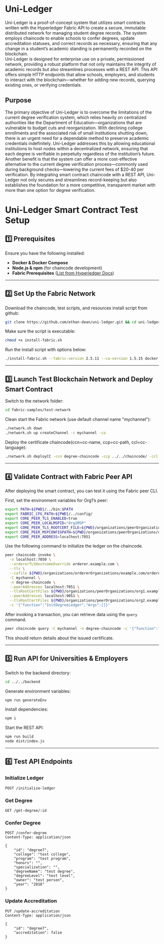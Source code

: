 # **Uni-Ledger**

Uni-Ledger is a proof-of-concept system that utilizes smart contracts written with the Hyperledger Fabric API to create a secure, immutable distributed network for managing student degree records. The system employs chaincode to enable schools to confer degrees, update accreditation statuses, and correct records as necessary, ensuring that any change in a student’s academic standing is permanently recorded on the blockchain.\
Uni-Ledger is designed for enterprise use on a private, permissioned network, providing a robust platform that not only maintains the integrity of academic records but also streamlines processes with a REST API. This API offers simple HTTP endpoints that allow schools, employers, and students to interact with the blockchain—whether for adding new records, querying existing ones, or verifying credentials.

## **Purpose**
The primary objective of Uni-Ledger is to overcome the limitations of the current degree verification system, which relies heavily on centralized authorities like the Department of Education—organizations that are vulnerable to budget cuts and reorganization. With declining college enrollments and the associated risk of small institutions shutting down, there is an urgent need for a dependable method to preserve academic credentials indefinitely. Uni-Ledger addresses this by allowing educational institutions to host nodes within a decentralized network, ensuring that each degree is verifiable in perpetuity regardless of the institution’s future.\
Another benefit is that the system can offer a more cost-effective alternative to the current degree verification process—commonly used during background checks—lowering the current fees of $20-40 per verification. By integrating smart contract chaincode with a REST API, Uni-Ledger not only secures and streamlines record-keeping but also establishes the foundation for a more competitive, transparent market with more than one option for degree verification.

# **Uni-Ledger Smart Contract Test Setup**

## **1️⃣ Prerequisites**
Ensure you have the following installed:  
- **Docker & Docker Compose**  
- **Node.js & npm** (for chaincode development)  
- **Fabric Prerequisites** ([List from Hyperledger Docs](https://hyperledger-fabric.readthedocs.io/en/latest/prereqs.html))  

---

## **2️⃣ Set Up the Fabric Network**

Download the chaincode, test scripts, and resources install script from github:
```bash
git clone https://github.com/ethan-dean/uni-ledger.git && cd uni-ledger
```

Make sure the script is executable:
```bash
chmod +x install-fabric.sh
```

Run the install script with options below:
```bash
./install-fabric.sh --fabric-version 2.5.11 --ca-version 1.5.15 docker binary 
```

---

## **3️⃣  Launch Test Blockchain Network and Deploy Smart Contract**
Switch to the network folder:
```bash
cd fabric-samples/test-network
```

Clean start the Fabric network (use default channel name "mychannel"):
```bash
./network.sh down
./network.sh up createChannel -c mychannel -ca
```

Deploy the certificate chaincode(ccn=cc-name, ccp=cc-path, ccl=cc-language):
```bash
./network.sh deployCC -ccn degree-chaincode -ccp ../../chaincode/ -ccl typescript
```

---

## **4️⃣  Validate Contract with Fabric Peer API**

After deploying the smart contract, you can test it using the Fabric peer CLI.  

First, set the environment variables for Org1’s peer:  

```bash
export PATH=${PWD}/../bin:$PATH
export FABRIC_CFG_PATH=${PWD}/../config/
export CORE_PEER_TLS_ENABLED=true
export CORE_PEER_LOCALMSPID="Org1MSP"
export CORE_PEER_TLS_ROOTCERT_FILE=${PWD}/organizations/peerOrganizations/org1.example.com/peers/peer0.org1.example.com/tls/ca.crt
export CORE_PEER_MSPCONFIGPATH=${PWD}/organizations/peerOrganizations/org1.example.com/users/Admin@org1.example.com/msp
export CORE_PEER_ADDRESS=localhost:7051
```

Use the following command to initialize the ledger on the chaincode.

```bash
peer chaincode invoke \
  -o localhost:7050 \
  --ordererTLSHostnameOverride orderer.example.com \
  --tls \
  --cafile ${PWD}/organizations/ordererOrganizations/example.com/orderers/orderer.example.com/msp/tlscacerts/tlsca.example.com-cert.pem \
  -C mychannel \
  -n degree-chaincode \
  --peerAddresses localhost:7051 \
  --tlsRootCertFiles ${PWD}/organizations/peerOrganizations/org1.example.com/peers/peer0.org1.example.com/tls/ca.crt \
  --peerAddresses localhost:9051 \
  --tlsRootCertFiles ${PWD}/organizations/peerOrganizations/org2.example.com/peers/peer0.org2.example.com/tls/ca.crt \
  -c '{"function":"InitDegreeLedger","Args":[]}'
```

After invoking a transaction, you can retrieve data using the `query` command.  

```bash
peer chaincode query -C mychannel -n degree-chaincode -c '{"function":"ReadDegree","Args":["degree1"]}'
```

This should return details about the issued certificate.  

---

## **5️⃣ Run API for Universities & Employers**

Switch to the backend directory:
```bash
cd ../../backend
```

Generate environment variables:
```bash
npm run generateEnv
```

Install dependencies:
```bash
npm i
```

Start the REST API:
```bash
npm run build
node dist/index.js
```

---

## **6️⃣ Test API Endpoints**
### **Initialize Ledger**
```http
POST /initialize-ledger
```

### **Get Degree**
```http
GET /get-degree/:id
```

### **Confer Degree**
```http
POST /confer-degree
Content-Type: application/json

{
    "id": "degree7",
    "college": "test college",
    "program": "test program",
    "honors": "",
    "specialization": "",
    "degreeName": "test degree",
    "degreeLevel": "test level",
    "owner": "test person",
    "year": "2018"
}
```

### **Update Accreditation**
```http
PUT /update-accreditation
Content-Type: application/json

{
    "id": "degree7",
    "accreditation": false
}
```
